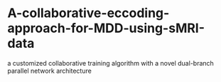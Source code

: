 # A-collaborative-eccoding-approach-for-MDD-using-sMRI-data
a customized collaborative training algorithm with a novel dual-branch parallel network architecture
